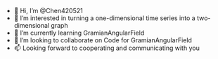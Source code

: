 - 👋 Hi, I’m @Chen420521
- 👀 I’m interested in turning a one-dimensional time series into a two-dimensional graph
- 🌱 I’m currently learning GramianAngularField
- 💞️ I’m looking to collaborate on Code for GramianAngularField
- 📫 Looking forward to cooperating and communicating with you

<!---
Chen420521/Chen420521 is a ✨ special ✨ repository because its `README.md` (this file) appears on your GitHub profile.
You can click the Preview link to take a look at your changes.
--->
